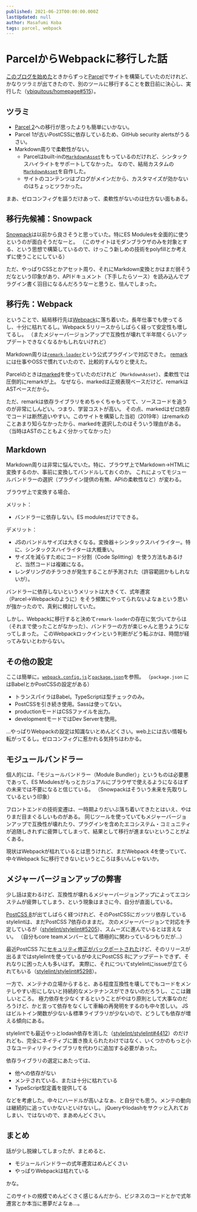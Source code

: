 ```yaml
---
published: 2021-06-23T00:00:00.000Z
lastUpdated: null
author: Masafumi Koba
tags: parcel, webpack
---
```


# ParcelからWebpackに移行した話

[このブログを始めた](../2019/start-blog.md)ときからずっと[Parcel](https://parceljs.org/)でサイトを構築していたのだけれど、かなりツラミが出てきたので、別のツールに移行することを数日前に決心し、実行した（[ybiquitous/homepage#515](https://github.com/ybiquitous/homepage/pull/515)）。

## ツラミ

- [Parcel 2](https://v2.parceljs.org/)への移行が思ったよりも簡単にいかない。
- Parcel 1が古いPostCSSに依存しているため、GitHub security alertsがうるさい。
- Markdown周りで柔軟性がない。
  - Parcelはbuilt-inの[`MarkdownAsset`](https://github.com/parcel-bundler/parcel/blob/e11f0852e30fdac9ecae22398d1cf232b5eab9a2/packages/core/parcel-bundler/src/assets/MarkdownAsset.js)をもっているのだけれど、シンタックスハイライトをサポートしてなかった。
    なので、結局カスタムの[`MarkdownAsset`](https://github.com/ybiquitous/homepage/blob/9d2b2fef06ad4f6af101a3205d4d24bef8af6788/src/parcel/plugin-markdown/asset.js)を自作した。
  - サイトのコンテンツはブログがメインだから、カスタマイズが効かないのはちょっとツラかった。

まあ、ゼロコンフィグを謳うだけあって、柔軟性がないのは仕方ない面もある。

## 移行先候補：Snowpack

[Snowpack](https://www.snowpack.dev/)は以前から良さそうと思っていた。特にES Modulesを全面的に使うというのが面白そうだなーと。
（このサイトはモダンブラウザのみを対象とする、という思想で構築しているので、けっこう新しめの技術をpolyfillとか考えずに使うことにしている）

ただ、やっぱりCSSとかアセット周り、それにMarkdown変換とかはまだ弱そうだなという印象があり、APIドキュメント（下手したらソース）を読み込んでプラグイン書く羽目になるんだろうなーと思うと、怯んでしまった。

## 移行先：Webpack

ということで、結局移行先は[Webpack](https://webpack.js.org/)に落ち着いた。長年仕事でも使ってるし、十分に枯れてるし。Webpack 5リリースからしばらく経って安定性も増してるし。
（またメジャーバージョンアップで互換性が壊れて半年間くらいアップデートできなくなるかもしれないけれど）

Markdown周りは[`remark-loader`](https://github.com/webpack-contrib/remark-loader)という公式プラグインで対応できた。
[remark](https://github.com/remarkjs/remark)には仕事やOSSで慣れていたので、比較的すんなりと使えた。

Parcelのときは[marked](https://github.com/markedjs/marked)を使っていたのだけれど（`MarkdownAsset`）、柔軟性では圧倒的にremarkが上。
なぜなら、markedは正規表現ベースだけど、remarkはASTベースだから。

ただ、remarkは依存ライブラリをめちゃくちゃもってて、ソースコードを追うのが非常にしんどい。つまり、学習コストが高い。
その点、markedはゼロ依存でコードは断然追いやすい。このサイトを構築した当初（2019年）はremarkのことあまり知らなかったから、markedを選択したのはそういう理由がある。
（当時はASTのこともよく分かってなかった）

## Markdown

Markdown周りは非常に悩んでいた。特に、ブラウザ上でMarkdown→HTMLに変換するのか、事前に変換してバンドルしておくのか。
これによってモジュールバンドラーの選択（プラグイン提供の有無、APIの柔軟性など）が変わる。

ブラウザ上で変換する場合、

メリット：

- バンドラーに依存しない。ES modulesだけでできる。

デメリット：

- JSのバンドルサイズは大きくなる。変換器＋シンタックスハイライター。特に、シンタックスハイライターは大概重い。
 - サイズを減らすためにコード分割（Code Splitting）を使う方法もあるけど、当然コードは複雑になる。
- レンダリングのチラつきが発生することが予測された（許容範囲かもしれないが）。

バンドラーに依存しないというメリットは大きくて、式年遷宮（Parcel→Webpackのように）をそう頻繁にやってられないよなぁという思いが強かったので、真剣に検討していた。

しかし、Webpackに移行すると決めて`remark-loader`の存在に気づいてからは（それまで使ったことがなかった）、バンドラーの方が楽じゃんと思うようになってしまった。
このWebpackロックインという判断がどう転ぶかは、時間が経ってみないとわからない。

## その他の設定

ここは簡単に。[`webpack.config.js`](https://github.com/ybiquitous/homepage/blob/5e34a5490a10eb96ef4a82a98d96612865a37779/webpack.config.js)と[`package.json`](https://github.com/ybiquitous/homepage/blob/5e34a5490a10eb96ef4a82a98d96612865a37779/package.json)を参照。
（`package.json` にはBabelとかPostCSSの設定がある）

- トランスパイラはBabel。TypeScriptは型チェックのみ。
- PostCSSを引き続き使用。Sassは使ってない。
- productionモードはCSSファイルを出力。
- developmentモードではDev Serverを使用。

…やっぱりWebpackの設定は知識ないとめんどくさい。web上には古い情報も転がってるし。ゼロコンフィグに惹かれる気持ちはわかる。

## モジュールバンドラー

個人的には、「モジュールバンドラー（Module Bundler）」というものは必要悪であって、ES Modulesがもっとカジュアルにブラウザで使えるようになるはずの未来では不要になると信じている。
（Snowpackはそういう未来を先取りしているという印象）

フロントエンドの技術変遷は、一時期よりだいぶ落ち着いてきたとはいえ、やはりまだ目まぐるしいものがある。
同じツールを使っていてもメジャーバージョンアップで互換性が壊れたり、プラグインを含めたエコシステム・コミュニティが追随しきれずに疲弊してしまって、結果として移行が進まないということがよくある。

現状はWebpackが枯れているとは思うけれど、まだWebpack 4を使っていて、中々Webpack 5に移行できないというところは多いんじゃないか。

## メジャーバージョンアップの弊害

少し話は変わるけど、互換性が壊れるメジャーバージョンアップによってエコシステムが疲弊してしまう、という現象はまさに今、自分が直面している。

[PostCSS 8](https://github.com/postcss/postcss/releases/tag/8.0.0)が出てしばらく経つけれど、そのPostCSSにガッツリ依存しているstylelintは、まだPostCSS 7依存のままだ。
次のメジャーバージョンで対応を予定しているが（[stylelint/stylelint#5205](https://github.com/stylelint/stylelint/issues/5205)）、スムーズに進んでいるとは言えない。
（自分もcore teamメンバーとして積極的に関わっているつもりだが…）

最近PostCSS 7に[セキュリティ修正がバックポートされた](https://github.com/postcss/postcss/releases/tag/7.0.36)けど、そのリリースが出るまではstylelintを使っているがゆえにPostCSS 8にアップデートできず、それなりに困った人も多いはず。
実際に、それについてstylelintにissueが立てられてもいる（[stylelint/stylelint#5298](https://github.com/stylelint/stylelint/issues/5298)）。

一方で、メンテナの立場からすると、ある程度互換性を壊してでもコードをメンテしやすい形にしないと持続的なメンテナンスができないのだろうし、ここは難しいところ。
極力依存を少なくするということがやはり原則として大事なのだろうけど、かと言って依存をなくして車輪の再発明をするのも中々苦しい。
JSはビルトイン関数が少ない＆標準ライブラリが少ないので、どうしても依存が増える傾向にある。

stylelintでも最近やっとlodash依存を消した（[stylelint/stylelint#4412](https://github.com/stylelint/stylelint/issues/4412)）のだけれども、完全にネイティブに置き換えられたわけではなく、いくつかのもっと小さなユーティリティライブラリを代わりに追加する必要があった。

依存ライブラリの選定にあたっては、

- 他への依存がない
- メンテされている、または十分に枯れている
- TypeScript型定義を提供してる

などを考慮した。中々にハードルが高いよなぁ、と自分でも思う。メンテの動向は継続的に追っていかないといけないし。
jQueryやlodashをサクッと入れておしまい、ではないので、まあめんどくさい。

## まとめ

話が少し脱線してしまったが、まとめると、

- モジュールバンドラーの式年遷宮はめんどくさい
- やっぱりWebpackは枯れている

かな。

このサイトの規模でめんどくさく感じるんだから、ビジネスのコードとかで式年遷宮とか本当に悪夢だよなぁ…。
